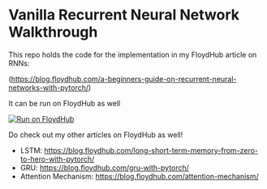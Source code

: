 # Vanilla Recurrent Neural Network Walkthrough

This repo holds the code for the implementation in my FloydHub article on RNNs:

(https://blog.floydhub.com/a-beginners-guide-on-recurrent-neural-networks-with-pytorch/)

It can be run on FloydHub as well

[![Run on FloydHub](https://static.floydhub.com/button/button-small.svg)](https://floydhub.com/run?template=https://github.com/gabrielloye/RNN-walkthrough)

Do check out my other articles on FloydHub as well!
- LSTM: https://blog.floydhub.com/long-short-term-memory-from-zero-to-hero-with-pytorch/
- GRU: https://blog.floydhub.com/gru-with-pytorch/
- Attention Mechanism: https://blog.floydhub.com/attention-mechanism/
